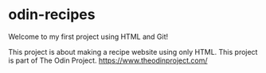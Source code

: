 # odin-recipes

Welcome to my first project using HTML and Git! 

This project is about making a recipe website using only HTML.
This project is part of The Odin Project. https://www.theodinproject.com/